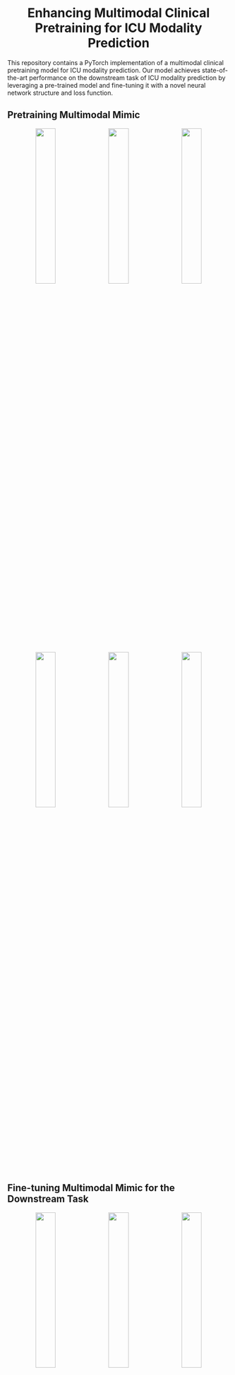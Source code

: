 <p align="center">
    <h1 align="center">
        Enhancing Multimodal Clinical Pretraining for ICU Modality Prediction
    </h1>
     <p>This repository contains a PyTorch implementation of a multimodal clinical pretraining model for ICU modality prediction. Our model achieves state-of-the-art performance on the downstream task of ICU modality prediction by leveraging a pre-trained model and fine-tuning it with a novel neural network structure and loss function.</p>
</p>


## Pretraining Multimodal Mimic

<p align="center">
  <img src="./imgs/W&B Chart 3_3_2025, 11_24_37 am.png" alt="" width="30%" style="display: inline-block; margin: 0 1%;" />
  <img src="./imgs/W&B Chart 3_3_2025, 11_27_50 am.png" alt="" width="30%" style="display: inline-block; margin: 0 1%;" />
  <img src="./imgs/W&B Chart 3_3_2025, 11_28_12 am.png" alt="" width="30%" style="display: inline-block; margin: 0 1%;" />
</p>

<p align="center">
  <img src="./imgs/W&B Chart 7_3_2025, 10_59_02 am.png" alt="" width="30%" style="display: inline-block; margin: 0 1%;" />
  <img src="./imgs/W&B Chart 7_3_2025, 10_58_57 am.png" alt="" width="30%" style="display: inline-block; margin: 0 1%;" />
  <img src="./imgs/W&B Chart 7_3_2025, 10_58_50 am.png" alt="" width="30%" style="display: inline-block; margin: 0 1%;" />
</p>


## Fine-tuning Multimodal Mimic for the Downstream Task
<p align="center">
  <img src="./imgs/W&B Chart 8_3_2025, 1_32_51 pm.png" alt="" width="30%" style="display: inline-block; margin: 0 1%;" />
  <img src="./imgs/W&B Chart 8_3_2025, 1_16_27 pm.png" alt="" width="30%" style="display: inline-block; margin: 0 1%;" />
  <img src="./imgs/W&B Chart 8_3_2025, 1_16_39 pm.png" alt="" width="30%" style="display: inline-block; margin: 0 1%;" />
</p>

<p align="center">
  <img src="./imgs/W&B Chart 8_3_2025, 1_16_55 pm.png" alt="" width="30%" style="display: inline-block; margin: 0 1%;" />
  <img src="./imgs/W&B Chart 8_3_2025, 1_17_03 pm.png" alt="" width="30%" style="display: inline-block; margin: 0 1%;" />
  <img src="./imgs/W&B Chart 8_3_2025, 1_17_09 pm.png" alt="" width="30%" style="display: inline-block; margin: 0 1%;" />
</p>


## Training Customized LLM

For training the customized LLM model. Please use `tmux`

```
tmux new -s session_name
tmux ls
tmux a -t session_name
time python experiments/measurement_notes/measurement_notes_llm.py > train_log.txt 2>&1
Control+B D

tail -f train_log.txt
```

## Training Traditional Models

For training the traditional ML model, please use [Makefile](./Makefile).


# Developer

The entire project structure should be like below:

* Download pre-trained model from [aisuko/in-hospital-motality-6-48-contrast-learning](https://huggingface.co/datasets/aisuko/in-hospital-motality-6-48-contrast-learning/tree/main) and put it into `exp_outputs/multimodal-mimic-3-pretraining-epoch-200`
* Download `in-hospital-motality-6-48.tar.gz` dataset from above project and put them into the root path
* Download `raw-mimic3.tar.gz` raw data put the folder into the root path
* Download `valset.tar.gz` and put it into `multimodal_clinical_pretraining/resources/`


```
ubuntu@ip:~/workspace/multimodal-mimic3-pretraining-epoch200$ tree -L 2
.
├── CITATION.cff
├── Makefile
├── README.md
├── README_MODEL_ARCH.md
├── READM_log.md
├── cost-time.md
├── documents
│   └── dataset.md
├── exp
│   └── in-hospital-mortality
├── exp_outputs
│   └── multimodal-mimic-3-pretraining-epoch-200
├── experiments
│   └── measurement_notes
├── imgs
│   ├── W&B Chart 3_3_2025, 11_24_37 am.png
│   ├── W&B Chart 3_3_2025, 11_27_50 am.png
│   ├── W&B Chart 3_3_2025, 11_28_12 am.png
│   ├── W&B Chart 7_3_2025, 10_34_54 am.png
│   ├── W&B Chart 7_3_2025, 10_35_12 am.png
│   ├── W&B Chart 7_3_2025, 10_35_33 am.png
│   ├── W&B Chart 7_3_2025, 10_35_44 am.png
│   ├── W&B Chart 7_3_2025, 10_50_50 am.png
│   ├── W&B Chart 7_3_2025, 10_53_57 am.png
│   ├── W&B Chart 7_3_2025, 10_58_50 am.png
│   ├── W&B Chart 7_3_2025, 10_58_57 am.png
│   ├── W&B Chart 7_3_2025, 10_59_02 am.png
│   ├── result_of_evaluation_ds.png
│   └── training_time.png
├── in-hospital-mortality-12
│   ├── test
│   ├── test_listfile.csv
│   ├── train
│   ├── train_listfile.csv
│   └── val_listfile.csv
├── in-hospital-mortality-18
│   ├── test
│   ├── test_listfile.csv
│   ├── train
│   ├── train_listfile.csv
│   └── val_listfile.csv
├── in-hospital-mortality-24
│   ├── test
│   ├── test_listfile.csv
│   ├── train
│   ├── train_listfile.csv
│   └── val_listfile.csv
├── in-hospital-mortality-30
│   ├── 1percent_test_listfile.csv
│   ├── 1percent_train_listfile.csv
│   ├── 1percent_val_listfile.csv
│   ├── test
│   └── train
├── in-hospital-mortality-36
│   ├── 1percent_test_listfile.csv
│   ├── 1percent_train_listfile.csv
│   ├── 1percent_val_listfile.csv
│   ├── test
│   └── train
├── in-hospital-mortality-42
│   ├── 1percent_test_listfile.csv
│   ├── 1percent_train_listfile.csv
│   ├── 1percent_val_listfile.csv
│   ├── test
│   └── train
├── in-hospital-mortality-48
│   ├── test
│   ├── test_listfile.csv
│   ├── train
│   ├── train_listfile.csv
│   └── val_listfile.csv
├── in-hospital-mortality-6
│   ├── test
│   ├── test_listfile.csv
│   ├── train
│   ├── train_listfile.csv
│   └── val_listfile.csv
├── in-hospital-mortality-6-48.tar.gz
├── logs
│   ├── 12h_log_5_dec.txt
│   ├── train_log_36_600.txt
│   └── train_logs_48_24_nov.txt
├── mimic3-benchmarks
│   ├── create_decompensation.py
│   ├── create_in_hospital_mortality.py
│   ├── create_length_of_stay.py
│   ├── create_multitask.py
│   ├── create_phenotyping.py
│   ├── extract_episodes_from_subjects.py
│   ├── in-hospital-mortality
│   ├── in-hospital-mortality-downstream
│   └── root
├── multimodal_clinical_pretraining
│   ├── __init__.py
│   ├── __pycache__
│   ├── data
│   ├── distributed_utils.py
│   ├── loss.py
│   ├── models
│   ├── optim
│   ├── pretrain
│   ├── resources
│   ├── scheduler
│   └── utils.py
├── raw-mimic3
│   ├── ICUSTAYS.csv
│   └── NOTEEVENTS.csv
├── scripts
│   └── calculate_execution_time.sh
├── test_notes_dataset.pkl
├── train_notes_dataset.pkl
├── val_notes_dataset.pkl
└── wandb
    ├── debug-internal.log -> run-20250304_100151-bqulgoqf/logs/debug-internal.log
    ├── debug.log -> run-20250304_100151-bqulgoqf/logs/debug.log
    ├── latest-run -> run-20250304_100151-bqulgoqf
    ├── run-20250302_051114-nnfq92sr
    ├── run-20250302_231213-6odzmeub
    ├── run-20250302_231826-g8u7nzsm
    ├── run-20250304_025141-5o65hj3j
    ├── run-20250304_045655-v46aka9n
    ├── run-20250304_061911-c5pnhukq
    ├── run-20250304_062932-t2zgvzww
    ├── run-20250304_064307-m5ss0f6h
    ├── run-20250304_064926-em2k41io
    ├── run-20250304_070123-fcbuonjr
    ├── run-20250304_070611-stzzyoax
    ├── run-20250304_071730-t5s3jpn9
    ├── run-20250304_072430-6jpgoob4
    ├── run-20250304_073736-32tqbycx
    ├── run-20250304_074443-13w4jjnl
    ├── run-20250304_075835-o3mnqra5
    ├── run-20250304_084711-z0on6zav
    └── run-20250304_100151-bqulgoqf

69 directories, 117 files
```


# Citation


```bibtex
@software{Li_Clinical_Learning_for_2024,
author = {Li, Bowen},
doi = {<>},
month = dec,
title = {{Clinical Learning for Early Recognition}},
url = {https://github.com/Aisuko/clear},
version = {1.0.0},
year = {2024}
}
```

# Acknowledgements

* [Ryan King etc al.](https://github.com/kingrc15/multimodal-clinical-pretraining)
* [YerevaNN](https://github.com/YerevaNN/mimic3-benchmarks)

Thanks for your contribution.
